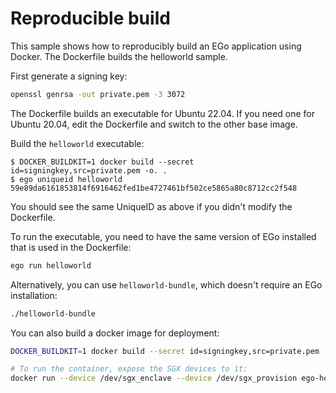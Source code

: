 # Reproducible build

This sample shows how to reproducibly build an EGo application using Docker. The Dockerfile builds the helloworld sample.

First generate a signing key:

```sh
openssl genrsa -out private.pem -3 3072
```

The Dockerfile builds an executable for Ubuntu 22.04.
If you need one for Ubuntu 20.04, edit the Dockerfile and switch to the other base image.

Build the `helloworld` executable:

```console
$ DOCKER_BUILDKIT=1 docker build --secret id=signingkey,src=private.pem -o. .
$ ego uniqueid helloworld
59e89da6161853814f6916462fed1be4727461bf502ce5865a80c8712cc2f548
```

You should see the same UniqueID as above if you didn't modify the Dockerfile.

To run the executable, you need to have the same version of EGo installed that is used in the Dockerfile:

```bash
ego run helloworld
```

Alternatively, you can use `helloworld-bundle`, which doesn't require an EGo installation:

```bash
./helloworld-bundle
```

You can also build a docker image for deployment:

```sh
DOCKER_BUILDKIT=1 docker build --secret id=signingkey,src=private.pem --target deploy -t ego-helloworld .

# To run the container, expose the SGX devices to it:
docker run --device /dev/sgx_enclave --device /dev/sgx_provision ego-helloworld
```
